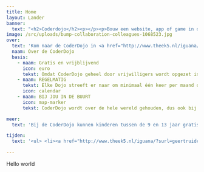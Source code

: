 ```yaml
---
title: Home
layout: Lander
banner:
  text: "<h2>Coderdojo</h2><p></p><p>Bouw een website, app of game in de Coderdojo.</p>"
image: /src/uploads/bump-collaboration-colleagues-1068523.jpg
over: 
  text: 'Kom naar de CoderDojo in <a href="http://www.theek5.nl/iguana/?surl=Gilze-en-rijen" target="_blank"><span style="color:#ff7320;">bibliotheek Rijen</span></a>, <a href="http://www.theek5.nl/iguana/?surl=geertruidenberg" target="_blank">bibliotheek Raamsdonksveer</a> en in Oosterhout op basisschool <a href="http://www.basisschooldekameleon.nl/" target="_blank"><span style="color:#ff7320;">De Kameleon</span></a> of Kindcentrum <a href="http://ontdekking.net/" target="_blank"><span style="color:#ff7320;">De Ontdekking</span></a>.&nbsp;'
  naam: Over de CoderDojo
  basis:
    - naam: Gratis en vrijblijvend
      icon: euro
      tekst: Omdat CoderDojo geheel door vrijwilligers wordt opgezet is het helemaal gratis en voor iedereen tussen de 7 en 17 jaar toegankelijk!
    - naam: REGELMATIG
      tekst: Elke Dojo streeft er naar om minimaal één keer per maand open te zijn. In sommige gevallen zelfs vaker!
      icon: calendar
    - naam: BIJ JOU IN DE BUURT
      icon: map-marker
      tekst: CoderDojo wordt over de hele wereld gehouden, dus ook bij jou in de buurt. Kun je geen Dojo vinden? Start er zelf één!

meer: 
  text: 'Bij de CoderDojo kunnen kinderen tussen de 9 en 13 jaar gratis leren programmeren. Bouw aan websites of apps en leer hoe je een robot laat doen wat jij wilt! We gaan niet alleen games maken, maar natuurlijk ook games spelen! Kom naar CoderDojo en deel je kennis met de andere kinderen. <strong>Breng je eigen laptop mee (alleen in Rijen en in Raamsdonksveer). </strong>Eventueel hebben we in Raamsdonksveer ook een beperkt aantal laptops ter beschikking voor kinderen die geen laptop hebben). Aan de slag!' 

tijden:
  text: '<ul> <li><a href="http://www.theek5.nl/iguana/?surl=geertruidenberg" target="_blank">Rijen</a><strong>. Alle activiteiten zijn op de woensdagmiddagen (maandelijks van oktober t/m april) </strong>om 13.30 uur (tot 15.30 uur). <a href="https://theek5.lerendoeje.nu/activiteiten/?pi=42&amp;plaats=5" target="_blank"><span style="color:#ff7320;">Aanmelden is nodig</span></a><br> &nbsp;</li> <li><a href="http://www.theek5.nl/iguana/?surl=raamsdonksveer" target="_blank">Raamsdonksveer</a>. <strong>Alle activiteiten zijn op de woensdagmiddagen (maandelijks van oktober t/m april) </strong>om 13.30 uur (tot 15.30 uur). <span style="color:#ff7320;">Aanmelden is nodig</span><br> &nbsp;</li> <li>Basisschool <a href="http://www.basisschooldekameleon.nl/" target="_blank">De Kamelon</a> in Oosterhout.&nbsp;<strong>Alle activiteiten zijn op de woensdagmiddagen (maandelijks van oktober t/m april) </strong>om 15.00 uur (tot 16.30 uur).&nbsp; <span style="color:#ff7320;">Aanmelden is nodig</span><br> &nbsp;</li> <li>asisschool <a href="http://ontdekking.net/" target="_blank">De Ontdekking</a> in Oosterhout<strong>. Alle activiteiten zijn op de woensdagmiddagen (maandelijks van oktober t/m april) </strong>om 15.00 uur (tot 16.30 uur).&nbsp; <span style="color:#ff7320;">Aanmelden is nodig</span></li> </ul>'

---
```

Hello world